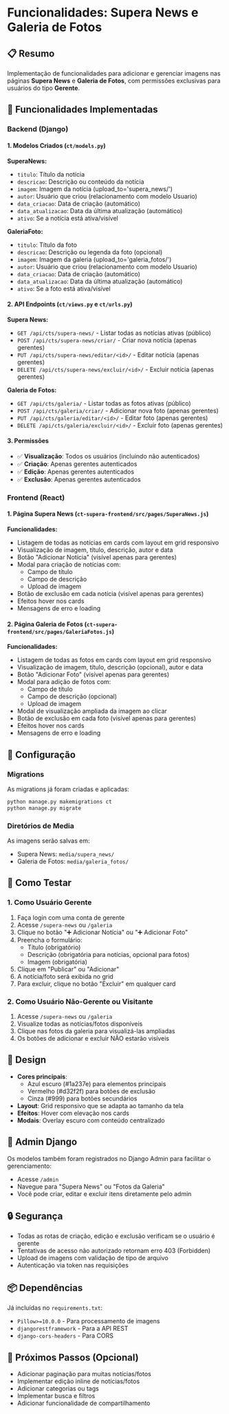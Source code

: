 # Funcionalidades: Supera News e Galeria de Fotos

## 📋 Resumo

Implementação de funcionalidades para adicionar e gerenciar imagens nas páginas **Supera News** e **Galeria de Fotos**, com permissões exclusivas para usuários do tipo **Gerente**.

## 🎯 Funcionalidades Implementadas

### Backend (Django)

#### 1. Modelos Criados (`ct/models.py`)

**SuperaNews:**
- `titulo`: Título da notícia
- `descricao`: Descrição ou conteúdo da notícia
- `imagem`: Imagem da notícia (upload_to='supera_news/')
- `autor`: Usuário que criou (relacionamento com modelo Usuario)
- `data_criacao`: Data de criação (automático)
- `data_atualizacao`: Data da última atualização (automático)
- `ativo`: Se a notícia está ativa/visível

**GaleriaFoto:**
- `titulo`: Título da foto
- `descricao`: Descrição ou legenda da foto (opcional)
- `imagem`: Imagem da galeria (upload_to='galeria_fotos/')
- `autor`: Usuário que criou (relacionamento com modelo Usuario)
- `data_criacao`: Data de criação (automático)
- `data_atualizacao`: Data da última atualização (automático)
- `ativo`: Se a foto está ativa/visível

#### 2. API Endpoints (`ct/views.py` e `ct/urls.py`)

**Supera News:**
- `GET /api/cts/supera-news/` - Listar todas as notícias ativas (público)
- `POST /api/cts/supera-news/criar/` - Criar nova notícia (apenas gerentes)
- `PUT /api/cts/supera-news/editar/<id>/` - Editar notícia (apenas gerentes)
- `DELETE /api/cts/supera-news/excluir/<id>/` - Excluir notícia (apenas gerentes)

**Galeria de Fotos:**
- `GET /api/cts/galeria/` - Listar todas as fotos ativas (público)
- `POST /api/cts/galeria/criar/` - Adicionar nova foto (apenas gerentes)
- `PUT /api/cts/galeria/editar/<id>/` - Editar foto (apenas gerentes)
- `DELETE /api/cts/galeria/excluir/<id>/` - Excluir foto (apenas gerentes)

#### 3. Permissões

- ✅ **Visualização**: Todos os usuários (incluindo não autenticados)
- ✅ **Criação**: Apenas gerentes autenticados
- ✅ **Edição**: Apenas gerentes autenticados
- ✅ **Exclusão**: Apenas gerentes autenticados

### Frontend (React)

#### 1. Página Supera News (`ct-supera-frontend/src/pages/SuperaNews.js`)

**Funcionalidades:**
- Listagem de todas as notícias em cards com layout em grid responsivo
- Visualização de imagem, título, descrição, autor e data
- Botão "Adicionar Notícia" (visível apenas para gerentes)
- Modal para criação de notícias com:
  - Campo de título
  - Campo de descrição
  - Upload de imagem
- Botão de exclusão em cada notícia (visível apenas para gerentes)
- Efeitos hover nos cards
- Mensagens de erro e loading

#### 2. Página Galeria de Fotos (`ct-supera-frontend/src/pages/GaleriaFotos.js`)

**Funcionalidades:**
- Listagem de todas as fotos em cards com layout em grid responsivo
- Visualização de imagem, título, descrição (opcional), autor e data
- Botão "Adicionar Foto" (visível apenas para gerentes)
- Modal para adição de fotos com:
  - Campo de título
  - Campo de descrição (opcional)
  - Upload de imagem
- Modal de visualização ampliada da imagem ao clicar
- Botão de exclusão em cada foto (visível apenas para gerentes)
- Efeitos hover nos cards
- Mensagens de erro e loading

## 🔧 Configuração

### Migrations

As migrations já foram criadas e aplicadas:

```bash
python manage.py makemigrations ct
python manage.py migrate
```

### Diretórios de Media

As imagens serão salvas em:
- Supera News: `media/supera_news/`
- Galeria de Fotos: `media/galeria_fotos/`

## 🧪 Como Testar

### 1. Como Usuário Gerente

1. Faça login com uma conta de gerente
2. Acesse `/supera-news` ou `/galeria`
3. Clique no botão "➕ Adicionar Notícia" ou "➕ Adicionar Foto"
4. Preencha o formulário:
   - Título (obrigatório)
   - Descrição (obrigatória para notícias, opcional para fotos)
   - Imagem (obrigatória)
5. Clique em "Publicar" ou "Adicionar"
6. A notícia/foto será exibida no grid
7. Para excluir, clique no botão "Excluir" em qualquer card

### 2. Como Usuário Não-Gerente ou Visitante

1. Acesse `/supera-news` ou `/galeria`
2. Visualize todas as notícias/fotos disponíveis
3. Clique nas fotos da galeria para visualizá-las ampliadas
4. Os botões de adicionar e excluir NÃO estarão visíveis

## 🎨 Design

- **Cores principais**: 
  - Azul escuro (#1a237e) para elementos principais
  - Vermelho (#d32f2f) para botões de exclusão
  - Cinza (#999) para botões secundários
- **Layout**: Grid responsivo que se adapta ao tamanho da tela
- **Efeitos**: Hover com elevação nos cards
- **Modais**: Overlay escuro com conteúdo centralizado

## 📝 Admin Django

Os modelos também foram registrados no Django Admin para facilitar o gerenciamento:

- Acesse `/admin`
- Navegue para "Supera News" ou "Fotos da Galeria"
- Você pode criar, editar e excluir itens diretamente pelo admin

## 🔒 Segurança

- Todas as rotas de criação, edição e exclusão verificam se o usuário é gerente
- Tentativas de acesso não autorizado retornam erro 403 (Forbidden)
- Upload de imagens com validação de tipo de arquivo
- Autenticação via token nas requisições

## 📦 Dependências

Já incluídas no `requirements.txt`:
- `Pillow>=10.0.0` - Para processamento de imagens
- `djangorestframework` - Para a API REST
- `django-cors-headers` - Para CORS

## 🚀 Próximos Passos (Opcional)

- Adicionar paginação para muitas notícias/fotos
- Implementar edição inline de notícias/fotos
- Adicionar categorias ou tags
- Implementar busca e filtros
- Adicionar funcionalidade de compartilhamento

